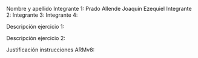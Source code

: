 Nombre y apellido 
Integrante 1: Prado Allende Joaquin Ezequiel
Integrante 2:
Integrante 3:
Integrante 4:


Descripción ejercicio 1: 


Descripción ejercicio 2:


Justificación instrucciones ARMv8:

